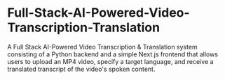 # Full-Stack-AI-Powered-Video-Transcription-Translation
A Full Stack AI-Powered Video Transcription &amp; Translation system consisting of a Python backend and a simple Next.js frontend that allows  users to upload an MP4 video, specify a target language, and receive a translated transcript  of the video's spoken content.
